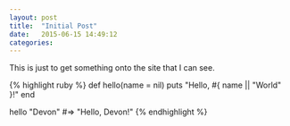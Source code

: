 ```yaml
---
layout: post
title:  "Initial Post"
date:   2015-06-15 14:49:12
categories:
---
```


This is just to get something onto the site that I can see.

{% highlight ruby %}
def hello(name = nil)
  puts "Hello, #{ name || "World" }!"
end

hello "Devon"
#=> "Hello, Devon!"
{% endhighlight %}
